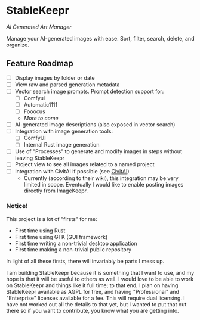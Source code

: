 # StableKeepr

_AI Generated Art Manager_

Manage your AI-generated images with ease. Sort, filter, search, delete, and organize.

## Feature Roadmap

- [ ] Display images by folder or date
- [ ] View raw and parsed generation metadata
- [ ] Vector search image prompts. Prompt detection support for:
  - [ ] Comfyui
  - [ ] Automatic1111
  - [ ] Fooocus
  - _More to come_
- [ ] AI-generated image descriptions (also exposed in vector search)
- [ ] Integration with image generation tools:
  - [ ] ComfyUI
  - [ ] Internal Rust image generation
- [ ] Use of "Processes" to generate and modify images in steps without leaving StableKeepr
- [ ] Project view to see all images related to a named project
- [ ] Integration with CivitAI if possible (see [CivitAI](https://github.com/civitai/civitai))
  - Currently (according to their wiki), this integration may be very limited in scope. Eventually I would like to enable posting images directly from ImageKeepr. 

### Notice!

This project is a lot of "firsts" for me:
 * First time using Rust
 * First time using GTK (GUI framework)
 * First time writing a non-trivial desktop application
 * First time making a non-trivial public repository

In light of all these firsts, there will invariably be parts I mess up.

I am building StableKeepr because it is something that I want to use,
and my hope is that it will be useful to others as well.
I would love to be able to work on StableKeepr and things like it full time;
to that end, I plan on having StableKeepr available as AGPL for free,
and having "Professional" and "Enterprise" licenses available for a fee.
This will require dual licensing. I have not worked out all the details to that yet,
but I wanted to put that out there so if you want to contribute, you know what you are getting into.


